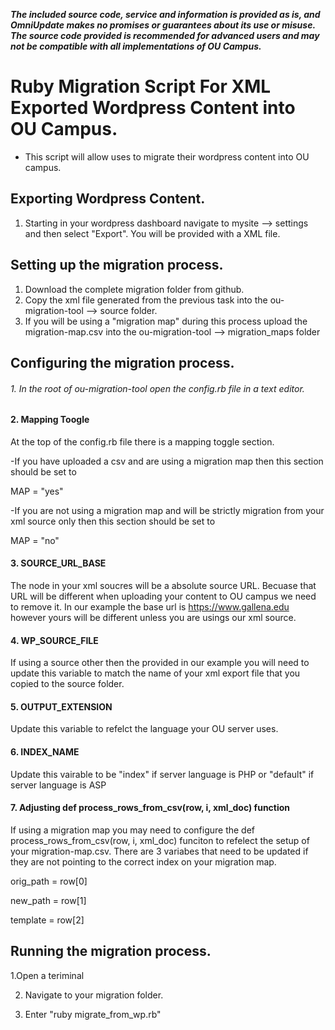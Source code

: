 ***The included source code, service and information is provided as is, and OmniUpdate makes no promises or guarantees about its use or misuse. The source code provided is recommended for advanced users and may not be compatible with all implementations of OU Campus.***

# Ruby Migration Script For XML Exported Wordpress Content into OU Campus. 
- This script will allow uses to migrate their wordpress content into OU campus. 

## Exporting Wordpress Content. 
1. Starting in your wordpress dashboard navigate to mysite --> settings and then select "Export". 
You will be provided with a XML file.

## Setting up the migration process. 
1. Download the complete migration folder from github. 
2. Copy the xml file generated from the previous task into the ou-migration-tool --> source folder.
3. If you will be using a "migration map" during this process upload the migration-map.csv into the ou-migration-tool --> migration_maps folder 


## Configuring the migration process. 
###### 1. In the root of ou-migration-tool open the config.rb file in a text editor.

#### 2. Mapping Toogle

At the top of the config.rb file there is a mapping toggle section. 

-If you have uploaded a csv and are using a migration map then this section should be set to 

MAP = "yes"

-If you are not using a migration map and will be strictly migration from your xml source only then this section should be set to 

MAP = "no"

#### 3. SOURCE_URL_BASE
The <link> node in your xml soucres will be a absolute source URL. Becuase that URL will be different when uploading your content to OU campus we need to remove it. In our example the base url is https://www.gallena.edu however yours will be different unless you are usings our xml source. 

#### 4. WP_SOURCE_FILE 
If using a source other then the provided in our example you will need to update this variable to match the name of your xml export file that you copied to the source folder. 

#### 5. OUTPUT_EXTENSION 
Update this variable to refelct the language your OU server uses. 

#### 6. INDEX_NAME 
Update this vairable to be "index" if server language is PHP or "default" if server language is ASP 

#### 7. Adjusting def process_rows_from_csv(row, i, xml_doc) function
If using a migration map you may need to configure the def process_rows_from_csv(row, i, xml_doc) funciton to refelect the setup of your migration-map.csv. There are 3 variabes that need to be updated if they are not pointing to the correct index on your migration map.

  orig_path = row[0]
  
  new_path = row[1]
  
  template = row[2]

## Running the migration process. 
1.Open a teriminal 

2. Navigate to your migration folder.

3. Enter "ruby migrate_from_wp.rb"

 
